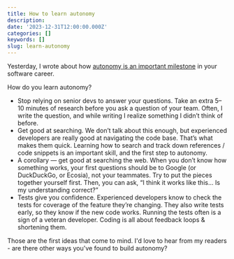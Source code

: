 ```yaml
---
title: How to learn autonomy
description:
date: '2023-12-31T12:00:00.000Z'
categories: []
keywords: []
slug: learn-autonomy
---
```


Yesterday, I wrote about how [autonomy is an important milestone](https://daily.developerpurpose.com/autonomy/) in your software career.

How do you learn autonomy?
- Stop relying on senior devs to answer your questions. Take an extra 5–10 minutes of research before you ask a question of your team. Often, I write the question, and while writing I realize something I didn’t think of before.
- Get good at searching. We don’t talk about this enough, but experienced developers are really good at navigating the code base. That’s what makes them quick. Learning how to search and track down references / code snippets is an important skill, and the first step to autonomy.
- A corollary — get good at searching the web. When you don’t know how something works, your first questions should be to Google (or DuckDuckGo, or Ecosia), not your teammates. Try to put the pieces together yourself first. Then, you can ask, “I think it works like this… Is my understanding correct?”
- Tests give you confidence. Experienced developers know to check the tests for coverage of the feature they’re changing. They also write tests early, so they know if the new code works. Running the tests often is a sign of a veteran developer. Coding is all about feedback loops & shortening them.

Those are the first ideas that come to mind. I'd love to hear from my readers - are there other ways you've found to build autonomy?
